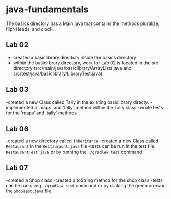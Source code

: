 # java-fundamentals

The basics directory has a Main.java that contains the methods pluralize, flipNHeads, and clock.

## Lab 02
- created a basiclibrary directory inside the basics directory
- within the basiclibrary directory, work for Lab 02 is located in the src directory (src/main/java/basiclibrary/ArrayLists.java and src/test/java/basiclibrary/LibraryTest.java).

## Lab 03
-created a new Class called Tally in the existing basiclibrary directy. -implemented a 'maps' and 'tally' method within the Tally class
-wrote tests for the 'maps' and 'tally' methods


## Lab 06
-created a new directory called `inheritance`
-created a new Class called `Restaurant` in the `Restauraunt.java` file
-tests can be run in the test file `RestaurantTest.java` or by running the `./gradlew test` command

## Lab 07
-created a Shop class
-created a toString method for the shop class
-tests can be run using `./gradlew test` command or by clicking the green arrow in the `ShopTest.java` file.